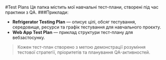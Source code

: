#Test Plans
Ця папка містить мої навчальні тест-плани, створені під час практики з QA.
###Приклади:
- **Refrigerator Testing Plan** — описує цілі, обсяг тестування, середовище, ресурси та графік тестування для навчального проєкту.
- **Web App Test Plan** — приклад структури тест-плану для вебзастосунку.
> Кожен тест-план створено з метою демонстрації розуміння тестової стратегії, пріоритетів та планування QA-активностей.

